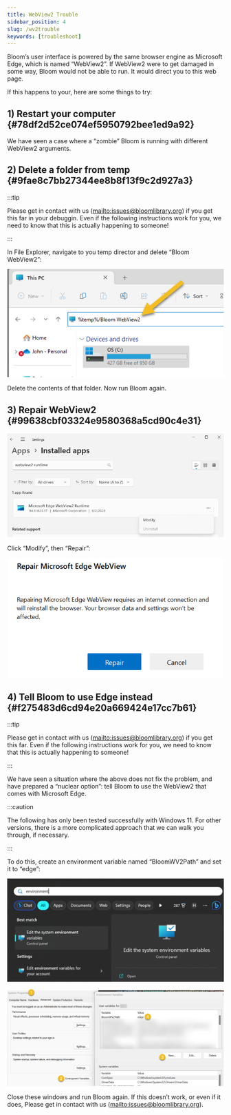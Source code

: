 ```yaml
---
title: WebView2 Trouble
sidebar_position: 4
slug: /wv2trouble
keywords: [troubleshoot]
---
```




Bloom’s user interface is powered by the same browser engine as Microsoft Edge, which is named “WebView2”. If WebView2 were to get damaged in some way, Bloom would not be able to run.  It would direct you to this web page.


If this happens to your, here are some things to try:


## 1) Restart your computer {#78df2d52ce074ef5950792bee1ed9a92}


 We have seen a case where a “zombie” Bloom is running with different WebView2 arguments.


## 2) Delete a folder from temp {#9fae8c7bb27344ee8b8f13f9c2d927a3}


:::tip

Please get in contact with us ([mailto:issues@bloomlibrary.org](mailto:issues@bloomlibrary.org)) if you get this far in your debuggin. Even if the following instructions work for you, we need to know that this is actually happening to someone!

:::




In File Explorer, navigate to you temp director and delete “Bloom WebView2”:


![](./1478022081.png)


Delete the contents of that folder. Now run Bloom again.


## 3) Repair WebView2 {#99638cbf03324e9580368a5cd90c4e31}


![](./1735398459.png)


Click “Modify”, then “Repair”:


![](./1601555847.png)


## 4) Tell Bloom to use Edge instead {#f275483d6cd94e20a669424e17cc7b61}


:::tip

Please get in contact with us ([mailto:issues@bloomlibrary.org](mailto:issues@bloomlibrary.org)) if you get this far. Even if the following instructions work for you, we need to know that this is actually happening to someone!

:::




We have seen a situation where the above does not fix the problem, and have prepared a “nuclear option”: tell Bloom to use the WebView2 that comes with Microsoft Edge. 


:::caution

The following has only been tested successfully with Windows 11. For other versions, there is a more complicated approach that we can walk you through, if necessary.

:::




To do this, create an environment variable named “BloomWV2Path” and set it to “edge”:


![](./266899542.png)


![](./1139571278.png)


Close these windows and run Bloom again.  If this doesn’t work, or even if it does, Please get in contact with us  ([mailto:issues@bloomlibrary.org](mailto:issues@bloomlibrary.org)).


